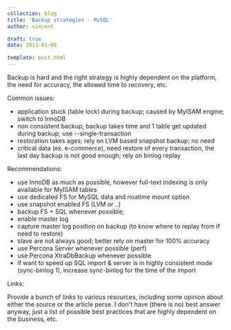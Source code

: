 ```yaml
---
collection: blog
title: 'Backup strategies - MySQL'
author: vincent

draft: true
date: 2013-01-08

template: post.html
---
```


Backup is hard and the right strategy is highly dependent on the platform, the need for accuracy, the allowed time to recovery, etc.

Common issues:

- application stuck (table lock) during backup; caused by MyISAM engine; switch to InnoDB
- non consistent backup; backup takes time and 1 table get updated during backup; use --single-transaction
- restoration takes ages; rely on LVM based snapshot backup; no need 
- critical data (ex. e-commerce), need restore of every transaction, the last day backup is not good enough; rely on binlog replay

Recommendations:

- use InnoDB as much as possible, however full-text indexing is only available for MyISAM tables
- use dedicated FS for MySQL data and noatime mount option
- use snapshot enabled FS (LVM or ..)
- backup FS + SQL whenever possible;
- enable master log
- capture master log position on backup (to know where to replay from if need to restore)
- slave are not always good; better rely on master for 100% accuracy
- use Percona Server whenever possible (perf)
- use Percona XtraDbBackup whenever possible
- if want to speed up SQL import & server is in highly consistent mode (sync-binlog 1), increase sync-binlog for the time of the import

Links:

Provide a bunch of links to various resources, including some opinion about either the source or the article perse.
I don't have (there is no) best answer anyway, just a list of possible best practices that are highly dependent on the business, etc.